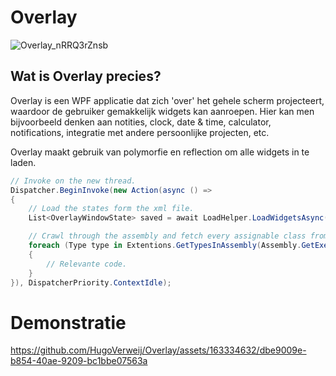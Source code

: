 # Overlay
![Overlay_nRRQ3rZnsb](https://github.com/HugoVerweij/Overlay/assets/163334632/927cbc3f-0895-4f47-a1ad-a46308f60e40)

## Wat is Overlay precies?
Overlay is een WPF applicatie dat zich 'over' het gehele scherm projecteert, waardoor de gebruiker gemakkelijk widgets kan aanroepen. Hier kan men bijvoorbeeld denken aan notities, clock, date & time, calculator, notifications, integratie met andere persoonlijke projecten, etc.

Overlay maakt gebruik van polymorfie en reflection om alle widgets in te laden.

```csharp
// Invoke on the new thread.
Dispatcher.BeginInvoke(new Action(async () =>
{
	// Load the states form the xml file.
	List<OverlayWindowState> saved = await LoadHelper.LoadWidgetsAsync();

	// Crawl through the assembly and fetch every assignable class from the base class.
	foreach (Type type in Extentions.GetTypesInAssembly(Assembly.GetExecutingAssembly(), typeof(OverlayWindowBase)))
	{
		// Relevante code.
	}
}), DispatcherPriority.ContextIdle);
```

# Demonstratie
https://github.com/HugoVerweij/Overlay/assets/163334632/dbe9009e-b854-40ae-9209-bc1bbe07563a
